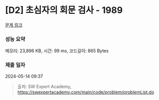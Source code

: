# [D2] 초심자의 회문 검사 - 1989 

[문제 링크](https://swexpertacademy.com/main/code/problem/problemDetail.do?contestProbId=AV5PyTLqAf4DFAUq) 

### 성능 요약

메모리: 23,896 KB, 시간: 99 ms, 코드길이: 865 Bytes

### 제출 일자

2024-05-14 09:37



> 출처: SW Expert Academy, https://swexpertacademy.com/main/code/problem/problemList.do
